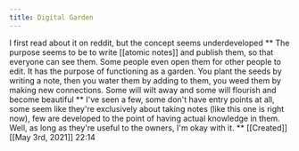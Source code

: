 ```yaml
---
title: Digital Garden
---
```


I first read about it on reddit, but the concept seems underdeveloped
** The purpose seems to be to write [[atomic notes]] and publish them, so that everyone can see them. Some people even open them for other people to edit. It has the purpose of functioning as a garden. You plant the seeds by writing a note, then you water them by adding to them, you weed them by making new connections. Some will wilt away and some will flourish and become beautiful
** I've seen a few, some don't have entry points at all, some seem like they're exclusively about taking notes (like this one is right now), few are developed to the point of having actual knowledge in them. Well, as long as they're useful to the owners, I'm okay with it.
** [[Created]] [[May 3rd, 2021]] 22:14